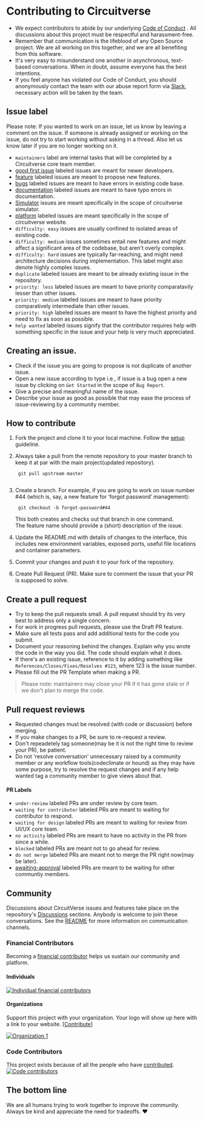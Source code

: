 # Contributing to Circuitverse

- We expect contributors to abide by our underlying [Code of Conduct](https://github.com/CircuitVerse/CircuitVerse/blob/master/code-of-conduct.md) . All discussions about this project must be respectful and harassment-free.
- Remember that communication is the lifeblood of any Open Source project. We are all working on this together, and we are all benefiting from this software.
- It's very easy to misunderstand one another in asynchronous, text-based conversations. When in doubt, assume everyone has the best intentions.
- If you feel anyone has violated our Code of Conduct, you should anonymously contact the team with our abuse report form via [Slack](https://circuitverse.org/slack), necessary action will be taken by the team.

## Issue label

Please note:  If you wanted to work on an issue, let us know by leaving a comment on the issue. If someone is already assigned or working on the issue, do not try to start working without asking in a thread. Also let us know later if you are no longer working on it.

- `maintainers` label are internal tasks that will be completed by a Circuitverse core team member.
- [good first issue](https://github.com/CircuitVerse/CircuitVerse/labels/good%20first%20issue) labeled issues are meant for newer developers.
- [feature](https://github.com/CircuitVerse/CircuitVerse/labels/%F0%9F%8C%9F%20feature) labeled issues are meant to propose new features.
- [bugs](https://github.com/CircuitVerse/CircuitVerse/labels/%F0%9F%90%9E%20bug) labeled issues are meant to have errors in existing code base.
- [documentation](https://github.com/CircuitVerse/CircuitVerse/labels/documentation) labeled issues are meant to have typo errors in documentation.
- [Simulator](https://github.com/CircuitVerse/CircuitVerse/labels/simulator) issues are meant specifically in the scope of circuitverse simulator.
- [platform](https://github.com/CircuitVerse/CircuitVerse/labels/platform) labeled issues are meant specifically in the scope of circuitverse website.
- `difficulty: easy` issues are usually confined to isolated areas of existing code.
- `difficulty: medium` issues sometimes entail new features and might affect a significant area of the codebase, but aren't overly complex.
- `difficulty: hard` issues are typically far-reaching, and might need architecture decisions during implementation. This label might also denote highly complex issues.
- `duplicate` labeled issues are meant to be already existing issue in the repository.
- `priority: less` labeled issues are meant to have priority comparatavily lesser than other issues.
- `priority: medium` labeled issues are meant to have priority comparatively intermediate than other issues.
- `priority: high` labeled issues are meant to have the highest priority and need to fix as soon as possible.
- `help wanted` labeled issues signify that the contributor requires help with something specific in the issue and your help is very much appreciated.

## Creating an issue.

- Check if the issue you are going to propose is not duplicate of another issue.
- Open a new issue according to type i.e., if issue is a bug open a new issue by clicking on `Get Started` in the scope of `Bug Report`.
- Give a precise and meaningful name of the issue.
- Describe your issue as good as possible that may ease the process of issue-reviewing by a community member.

## How to contribute

1. Fork the project and clone it to your local machine. Follow the [setup](https://github.com/CircuitVerse/CircuitVerse/blob/master/SETUP.md) guideline.

2. Always take a pull from the remote repository to your master branch to keep it at par with the main project(updated repository).

   ```
    git pull upstream master
    
   ```

3. Create a branch. For example, if you are going to work on issue number #44 (which is, say, a new feature for ‘forgot password’ management):

   ```
    git checkout -b forgot-password#44
   ```

   This both creates and checks out that branch in one command.\
   The feature name should provide a (short) description of the issue.

4. Update the README.md with details of changes to the interface, this includes new environment variables, exposed ports, useful file locations and container parameters.

5. Commit your changes and push it to your fork of the repository.

6. Create Pull Request (PR). Make sure to comment the issue that your PR is supposed to solve.

## Create a pull request

- Try to keep the pull requests small. A pull request should try its very best to address only a single concern.
- For work in progress pull requests, please use the Draft PR feature.
- Make sure all tests pass and add additional tests for the code you submit.
- Document your reasoning behind the changes. Explain why you wrote the code in the way you did. The code should explain what it does.
- If there's an existing issue, reference to it by adding something like `References/Closes/Fixes/Resolves #123`, where 123 is the issue number.
- Please fill out the PR Template when making a PR.

> Please note: maintainers may close your PR if it has gone stale or if we don't plan to merge the code.

## Pull request reviews

- Requested changes must be resolved (with code or discussion) before merging.
- If you make changes to a PR, be sure to re-request a review.
- Don't repeadetely tag someone(may be it is not the right time to review your PR), be patient.
- Do not 'resolve conversation' unnecessary raised by a community member or any workflow tools(codeclimate or hound) as they may have some purpose, try to resolve the request changes and if any help wanted tag a community member to give views about that.

#### PR Labels

- `under-review` labeled PRs are under review by core team.
- `waiting for contributor` labeled PRs are meant to waiting for contributor to respond.
- `waiting for design` labeled PRs are meant to waiting for review from UI/UX core team.
- `no activity` labeled PRs are meant to have no activity in the PR from since a while.
- `blocked` labeled PRs are meant not to go ahead for review.
- `do not merge` labeled PRs are meant not to merge the PR right now(may be later).
- [awaiting-approval](https://github.com/CircuitVerse/CircuitVerse/labels/awaiting-approval) labeled PRs are meant to be waiting for other communtiy members.

## Community

Discussions about CircuitVerse issues and features take place on the repository's [Discussions](https://github.com/CircuitVerse/CircuitVerse/discussions) sections. Anybody is welcome to join these conversations. See the [README](README.md) for more information on communication channels.

### Financial Contributors

Becoming a [financial contributor](https://opencollective.com/CircuitVerse/contribute) helps us sustain our community and platform.

#### Individuals

<a href="https://opencollective.com/CircuitVerse"><img src="https://opencollective.com/CircuitVerse/individuals.svg?width=890" alt="Individual financial contributors"></a>

#### Organizations

Support this project with your organization. Your logo will show up here with a link to your website. [[Contribute](https://opencollective.com/CircuitVerse/contribute)]

<a href="https://opencollective.com/CircuitVerse/organization/0/website"><img src="https://opencollective.com/CircuitVerse/organization/0/avatar.svg" alt="Organization 1"></a>

### Code Contributors

This project exists because of all the people who have [contributed](\(CONTRIBUTING.md\)). <a href="https://github.com/CircuitVerse/CircuitVerse/graphs/contributors"><img src="https://opencollective.com/CircuitVerse/contributors.svg?width=890&button=false" alt="Code contributors" /></a>

## The bottom line

We are all humans trying to work together to improve the community. Always be kind and appreciate the need for tradeoffs. ❤️
